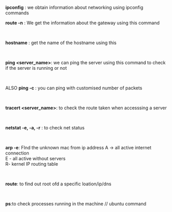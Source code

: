 
**ipconfig** : we obtain information about networking using ipconfig commands
<br>

**route -n** : We get the information about the gateway using this command

<br>

**hostname** : get the name of the hostname using this

<br>

**ping <server_name>**: we can ping the server using this command to check if the server is running or not

<br>

ALSO
**ping -c <no of packets> <server name>**: you can ping with customised number of packets

<br>

**tracert <server_name>**: to check the route taken when accesssing a server

<br>

**netstat -e, -a, -r** : to check net status

<br>

**arp -e**: FInd the unknown mac from ip address
A -> all active internet connection <br>
E - all active without servers <br>
R- kernel IP routing table <br>

<br>

**route**: to find out root ofd a specific loation/ip/dns

<br>

**ps**:to check processes running in the machine   // ubuntu command

<br>

